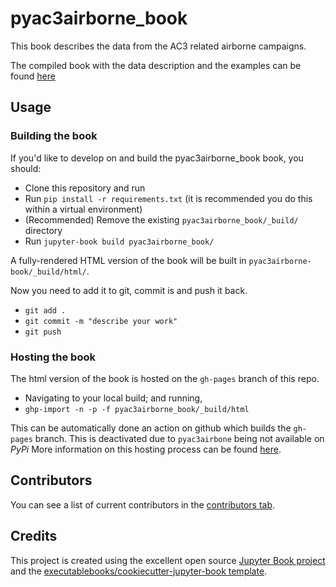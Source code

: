 # pyac3airborne_book

This book describes the data from the AC3 related airborne campaigns.

The compiled book with the data description and the examples can be found [here](https://igmk.github.io/pyac3airborne_book/intro.html)

## Usage


### Building the book

If you'd like to develop on and build the pyac3airborne_book book, you should:

- Clone this repository and run
- Run `pip install -r requirements.txt` (it is recommended you do this within a virtual environment)
- (Recommended) Remove the existing `pyac3airborne_book/_build/` directory
- Run `jupyter-book build pyac3airborne_book/`

A fully-rendered HTML version of the book will be built in `pyac3airborne-book/_build/html/`.

Now you need to add it to git, commit is and push it back.

- `git add .`
- `git commit -m "describe your work"`
- `git push`
 
### Hosting the book

The html version of the book is hosted on the `gh-pages` branch of this repo.

- Navigating to your local build; and running,
- `ghp-import -n -p -f pyac3airborne_book/_build/html`

This can be automatically done an action on github which builds the `gh-pages` branch. This is deactivated due to `pyac3airbone` being not available on *PyPi* More information on this hosting process can be found [here](https://jupyterbook.org/publish/gh-pages.html#manually-host-your-book-with-github-pages).

## Contributors

You can see a list of current contributors in the [contributors tab](https://github.com/mariomech/pyac3airborne_book/graphs/contributors).

## Credits

This project is created using the excellent open source [Jupyter Book project](https://jupyterbook.org/) and the [executablebooks/cookiecutter-jupyter-book template](https://github.com/executablebooks/cookiecutter-jupyter-book).
